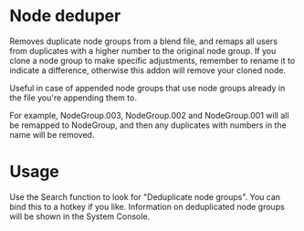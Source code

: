 # Node deduper
Removes duplicate node groups from a blend file, and remaps all users from duplicates with a higher number to the original node group.
If you clone a node group to make specific adjustments, remember to rename it to indicate a difference, otherwise this addon will remove your cloned node. 

Useful in case of appended node groups that use node groups already in the file you're appending them to.

For example, NodeGroup.003, NodeGroup.002 and NodeGroup.001 will all be remapped to NodeGroup, and then any duplicates with numbers in the name will be removed.

# Usage
Use the Search function to look for "Deduplicate node groups". You can bind this to a hotkey if you like. 
Information on deduplicated node groups will be shown in the System Console.